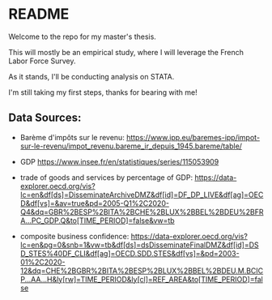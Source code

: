 # README

Welcome to the repo for my master's thesis. 

This will mostly be an empirical study, where I will leverage the French Labor Force Survey. 

As it stands, I'll be conducting analysis on STATA. 

I'm still taking my first steps, thanks for bearing with me!

## Data Sources:

- Barème d'impôts sur le revenu: https://www.ipp.eu/baremes-ipp/impot-sur-le-revenu/impot_revenu.bareme_ir_depuis_1945.bareme/table/

- GDP  https://www.insee.fr/en/statistiques/series/115053909 

- trade of goods and services by percentage of GDP: https://data-explorer.oecd.org/vis?lc=en&df[ds]=DisseminateArchiveDMZ&df[id]=DF_DP_LIVE&df[ag]=OECD&df[vs]=&av=true&pd=2005-Q1%2C2020-Q4&dq=GBR%2BESP%2BITA%2BCHE%2BLUX%2BBEL%2BDEU%2BFRA...PC_GDP.Q&to[TIME_PERIOD]=false&vw=tb

- composite business confidence: https://data-explorer.oecd.org/vis?lc=en&pg=0&snb=1&vw=tb&df[ds]=dsDisseminateFinalDMZ&df[id]=DSD_STES%40DF_CLI&df[ag]=OECD.SDD.STES&df[vs]=&pd=2003-01%2C2020-12&dq=CHE%2BGBR%2BITA%2BESP%2BLUX%2BBEL%2BDEU.M.BCICP...AA...H&ly[rw]=TIME_PERIOD&ly[cl]=REF_AREA&to[TIME_PERIOD]=false 
